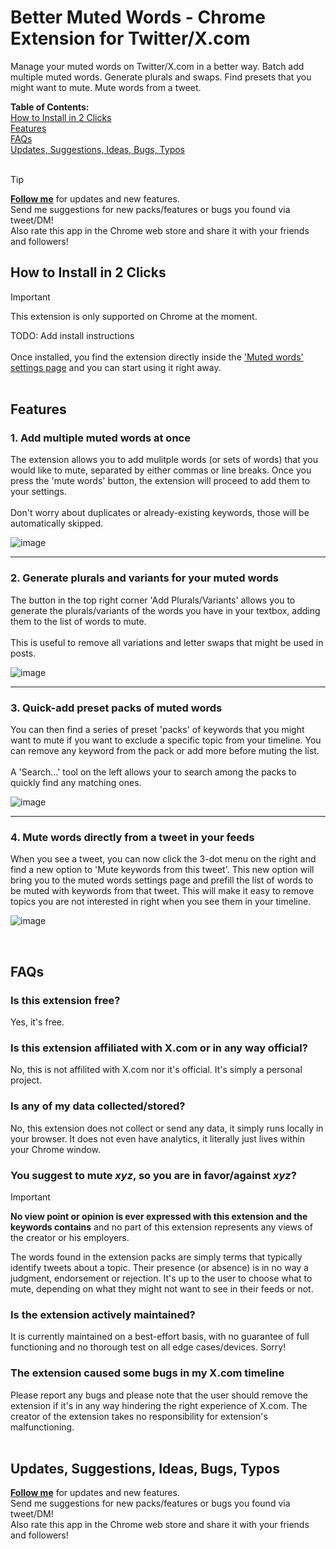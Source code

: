 # Better Muted Words - Chrome Extension for Twitter/X.com
Manage your muted words on Twitter/X.com in a better way. Batch add multiple muted words. Generate plurals and swaps. Find presets that you might want to mute. Mute words from a tweet.

<b>Table of Contents:</b>
<br>[How to Install in 2 Clicks](#header1)<br> 
[Features](#header2)<br>
[FAQs](#header3)<br>
[Updates, Suggestions, Ideas, Bugs, Typos](#header4)<br>
<br>

> [!TIP]
> <b><a href="https://twitter.com/intent/user?screen_name=carlovarrasi">Follow me</a></b> for updates and new features.
> <br>Send me suggestions for new packs/features or bugs you found via tweet/DM!
> <br>Also rate this app in the Chrome web store and share it with your friends and followers!

<a name="header1"/>

## How to Install in 2 Clicks

> [!IMPORTANT]
> This extension is only supported on Chrome at the moment.

TODO: Add install instructions
<br><br>
Once installed, you find the extension directly inside the <a href="https://x.com/settings/muted_keywords">'Muted words' settings page</a> and you can start using it right away.
<br><br>

<a name="header2"/>

## Features

### 1. Add multiple muted words at once
The extension allows you to add mulitple words (or sets of words) that you would like to mute, separated by either commas or line breaks. Once you press the 'mute words' button, the extension will proceed to add them to your settings.
<br><br>
Don't worry about duplicates or already-existing keywords, those will be automatically skipped.

![image](https://github.com/user-attachments/assets/10c8573b-3fcb-4576-a347-02418737f0d2)
___
### 2. Generate plurals and variants for your muted words
The button in the top right corner 'Add Plurals/Variants' allows you to generate the plurals/variants of the words you have in your textbox, adding them to the list of words to mute.<br><br>This is useful to remove all variations and letter swaps that might be used in posts.

![image](https://github.com/user-attachments/assets/59e69f43-03b5-43d9-8faa-908a291d8e05)
___
### 3. Quick-add preset packs of muted words 
You can then find a series of preset 'packs' of keywords that you might want to mute if you want to exclude a specific topic from your timeline. You can remove any keyword from the pack or add more before muting the list. <br><br>A 'Search...' tool on the left allows your to search among the packs to quickly find any matching ones.

![image](https://github.com/user-attachments/assets/93716ebe-5a0d-4ae3-b024-246a9999cfa6)
___
### 4. Mute words directly from a tweet in your feeds
When you see a tweet, you can now click the 3-dot menu on the right and find a new option to 'Mute keywords from this tweet'. This new option will bring you to the muted words settings page and prefill the list of words to be muted with keywords from that tweet. This will make it easy to remove topics you are not interested in right when you see them in your timeline.

![image](https://github.com/user-attachments/assets/dbd71fe3-0e76-40ce-bd63-255c07ada9f7)

<br>

<a name="header3"/>
  
## FAQs
### Is this extension free?
Yes, it's free.

### Is this extension affiliated with X.com or in any way official?
No, this is not affilited with X.com nor it's official. It's simply a personal project.

### Is any of my data collected/stored?
No, this extension does not collect or send any data, it simply runs locally in your browser. It does not even have analytics, it literally just lives within your Chrome window.

### You suggest to mute <i>xyz</i>, so you are in favor/against <i>xyz</i>?
> [!IMPORTANT]
> <b>No view point or opinion is ever expressed with this extension and the keywords  contains</b> and no part of this extension represents any views of the creator or his employers.

The words found in the extension packs are simply terms that typically identify tweets about a topic. Their presence (or absence) is in no way a judgment, endorsement or rejection. It's up to the user to choose what to mute, depending on what they might not want to see in their feeds or not.<br>

### Is the extension actively maintained?
It is currently maintained on a best-effort basis, with no guarantee of full functioning and no thorough test on all edge cases/devices. Sorry!

### The extension caused some bugs in my X.com timeline
Please report any bugs and please note that the user should remove the extension if it's in any way hindering the right experience of X.com. The creator of the extension takes no responsibility for extension's malfunctioning.
<br><br>

<a name="header4"/>

## Updates, Suggestions, Ideas, Bugs, Typos
<b><a href="https://twitter.com/intent/user?screen_name=carlovarrasi">Follow me</a></b> for updates and new features.
<br>Send me suggestions for new packs/features or bugs you found via tweet/DM!
<br>Also rate this app in the Chrome web store and share it with your friends and followers!
